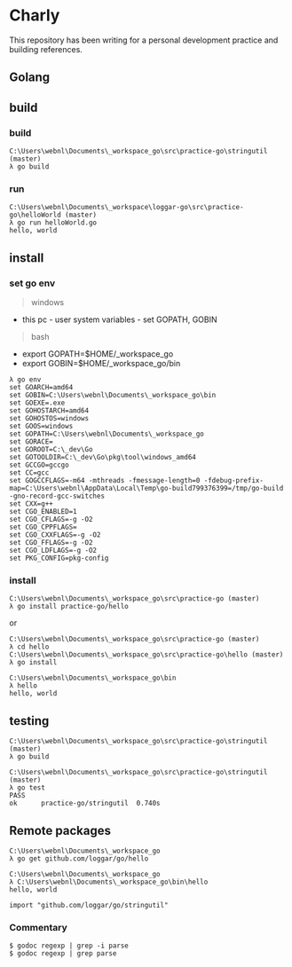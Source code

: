 # Charly

This repository has been writing for a personal development practice and building references.

## Golang

## build
### build
```
C:\Users\webnl\Documents\_workspace_go\src\practice-go\stringutil (master)
λ go build
```

### run
```
C:\Users\webnl\Documents\_workspace\loggar-go\src\practice-go\helloWorld (master)
λ go run helloWorld.go
hello, world
```

## install
### set go env
> windows 
* this pc - user system variables - set GOPATH, GOBIN

> bash
* export GOPATH=$HOME/_workspace_go
* export GOBIN=$HOME/_workspace_go/bin

```
λ go env
set GOARCH=amd64
set GOBIN=C:\Users\webnl\Documents\_workspace_go\bin
set GOEXE=.exe
set GOHOSTARCH=amd64
set GOHOSTOS=windows
set GOOS=windows
set GOPATH=C:\Users\webnl\Documents\_workspace_go
set GORACE=
set GOROOT=C:\_dev\Go
set GOTOOLDIR=C:\_dev\Go\pkg\tool\windows_amd64
set GCCGO=gccgo
set CC=gcc
set GOGCCFLAGS=-m64 -mthreads -fmessage-length=0 -fdebug-prefix-map=C:\Users\webnl\AppData\Local\Temp\go-build799376399=/tmp/go-build -gno-record-gcc-switches
set CXX=g++
set CGO_ENABLED=1
set CGO_CFLAGS=-g -O2
set CGO_CPPFLAGS=
set CGO_CXXFLAGS=-g -O2
set CGO_FFLAGS=-g -O2
set CGO_LDFLAGS=-g -O2
set PKG_CONFIG=pkg-config
```

### install
```
C:\Users\webnl\Documents\_workspace_go\src\practice-go (master)
λ go install practice-go/hello
```
or 
```
C:\Users\webnl\Documents\_workspace_go\src\practice-go (master)
λ cd hello
C:\Users\webnl\Documents\_workspace_go\src\practice-go\hello (master)
λ go install
```
```
C:\Users\webnl\Documents\_workspace_go\bin
λ hello
hello, world
```

## testing
```
C:\Users\webnl\Documents\_workspace_go\src\practice-go\stringutil (master)
λ go build

C:\Users\webnl\Documents\_workspace_go\src\practice-go\stringutil (master)
λ go test
PASS
ok      practice-go/stringutil  0.740s
```

## Remote packages
```
C:\Users\webnl\Documents\_workspace_go
λ go get github.com/loggar/go/hello

C:\Users\webnl\Documents\_workspace_go
λ C:\Users\webnl\Documents\_workspace_go\bin\hello
hello, world
```
```
import "github.com/loggar/go/stringutil"
```

### Commentary
```
$ godoc regexp | grep -i parse
$ godoc regexp | grep parse
```